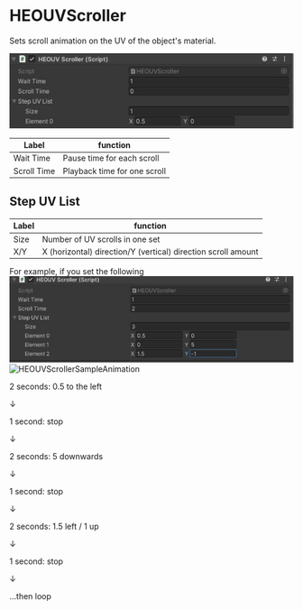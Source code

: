 # HEOUVScroller

Sets scroll animation on the UV of the object's material.

![HEOUVScroller](img/HEOUVScroller.jpg)

| Label | function |
| ---- | ---- |
|Wait Time |Pause time for each scroll |
|Scroll Time|Playback time for one scroll |

## Step UV List
| Label | function |
| ---- | ---- |
| Size | Number of UV scrolls in one set |
|X/Y|X (horizontal) direction/Y (vertical) direction scroll amount|

For example, if you set the following
![HEOUVScrollerSample](img/HEOUVScrollerSample.jpg)
![HEOUVScrollerSampleAnimation](img/UVScrollerSampleAnimation.gif)

2 seconds: 0.5 to the left

↓

1 second: stop

↓

2 seconds: 5 downwards

↓

1 second: stop

↓

2 seconds: 1.5 left / 1 up

↓

1 second: stop

↓

...then loop